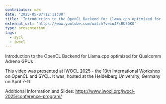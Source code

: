 ```yaml
---
contributor: max
date: '2025-05-07T12:11:00'
title: 'Introduction to the OpenCL Backend for Llama.cpp optimized for Qualcomm Adreno GPUs'
external_url: 'https://www.youtube.com/watch?v=ioJPsBU7OK0'
type: presentation
tags:
  - sycl
  - iwocl
---
```


Introduction to the OpenCL Backend for Llama.cpp optimized for Qualcomm Adreno GPUs

This video was presented at IWOCL 2025 - the 13th International Workshop on OpenCL and SYCL. 
It was, hosted at the Heidelberg University, Germany on April 7-11.

Additional Information and Slides: 
https://www.iwocl.org/iwocl-2025/conference-program/
